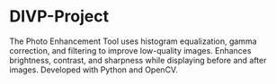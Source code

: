 # DIVP-Project
The Photo Enhancement Tool uses histogram equalization, gamma correction, and filtering to improve low-quality images.  Enhances brightness, contrast, and sharpness while displaying before and after images.  Developed with Python and OpenCV.
